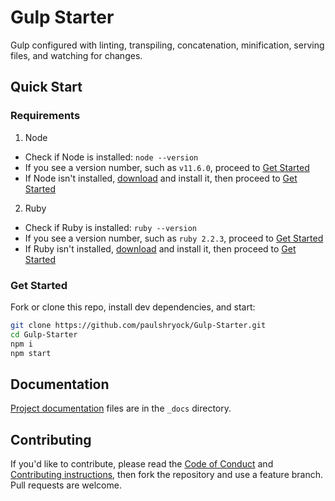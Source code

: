 # Gulp Starter

Gulp configured with linting, transpiling, concatenation, minification, serving files, and watching for changes.

## Quick Start

### Requirements

1. Node
  - Check if Node is installed: `node --version`
  - If you see a version number, such as `v11.6.0`, proceed to [Get Started](#get-started)
  - If Node isn't installed, [download][node-download] and install it, then proceed to [Get Started](#get-started)
2. Ruby
  - Check if Ruby is installed: `ruby --version`
  - If you see a version number, such as `ruby 2.2.3`, proceed to [Get Started](#get-started)
  - If Ruby isn't installed, [download][ruby-download] and install it, then proceed to [Get Started](#get-started)

### Get Started

Fork or clone this repo, install dev dependencies, and start:

```bash
git clone https://github.com/paulshryock/Gulp-Starter.git
cd Gulp-Starter
npm i
npm start
```

## Documentation

[Project documentation][docs] files are in the `_docs` directory.

## Contributing

If you'd like to contribute, please read the [Code of Conduct][code-of-conduct] and [Contributing instructions][contributing], then fork the repository and use a feature branch. Pull requests are welcome.

[node-download]: https://nodejs.org/en/download/
[ruby-download]: https://www.ruby-lang.org/en/downloads/
[docs]: _docs/
[code-of-conduct]: CODE_OF_CONDUCT.md
[contributing]: CONTRIBUTING.md